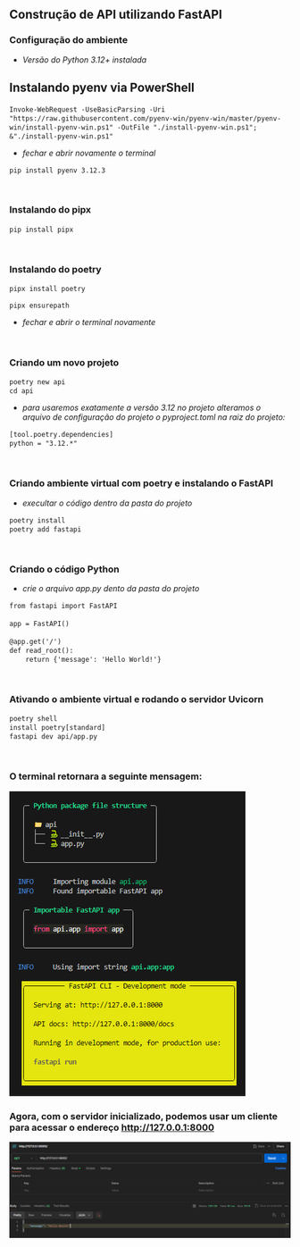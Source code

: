 ## Construção de API utilizando FastAPI

### Configuração do ambiente

* *Versão do Python 3.12+ instalada*

## Instalando pyenv via PowerShell 
```
Invoke-WebRequest -UseBasicParsing -Uri "https://raw.githubusercontent.com/pyenv-win/pyenv-win/master/pyenv-win/install-pyenv-win.ps1" -OutFile "./install-pyenv-win.ps1"; &"./install-pyenv-win.ps1"
```

* *fechar e abrir novamente o terminal*

```
pip install pyenv 3.12.3
```
<br>

### Instalando do pipx

```
pip install pipx
```
<br>

### Instalando do poetry

```
pipx install poetry
```
```
pipx ensurepath
```
* *fechar e abrir o terminal novamente*
<br>

### Criando um novo projeto

```
poetry new api
cd api
```

* *para usaremos exatamente a versão 3.12 no projeto alteramos o arquivo de configuração do projeto o pyproject.toml na raiz do projeto:*

```
[tool.poetry.dependencies]
python = "3.12.*"
```
<br>

### Criando ambiente virtual com poetry e instalando o FastAPI
* *execultar o código dentro da pasta do projeto*
```
poetry install 
poetry add fastapi
```
<br>

### Criando o código Python
* *crie o arquivo app.py dento da pasta do projeto*

```
from fastapi import FastAPI

app = FastAPI()

@app.get('/')
def read_root():
    return {'message': 'Hello World!'}
```
<br>

### Ativando o ambiente virtual e rodando o servidor Uvicorn

```
poetry shell
install poetry[standard]
fastapi dev api/app.py
```
<br>

### O terminal retornara a seguinte mensagem:

<img src="/img/Screenshot_37.png">

### Agora, com o servidor inicializado, podemos usar um cliente para acessar o endereço http://127.0.0.1:8000

<img src="/img/Screenshot_38.png">


